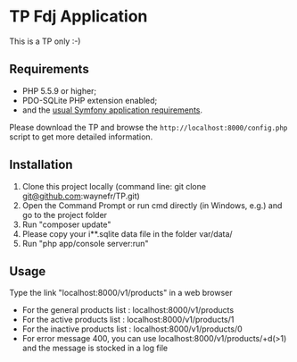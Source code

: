 TP Fdj Application
========================

This is a TP only :-)

Requirements
------------

  * PHP 5.5.9 or higher;
  * PDO-SQLite PHP extension enabled;
  * and the [usual Symfony application requirements](http://symfony.com/doc/current/reference/requirements.html).

Please download the TP and
browse the `http://localhost:8000/config.php` script to get more detailed
information.

Installation
------------

1. Clone this project locally (command line: git clone git@github.com:waynefr/TP.git)
2. Open the Command Prompt or run cmd directly (in Windows, e.g.) and go to the project folder
3. Run "composer update"
4. Please copy your i**.sqlite data file in the folder var/data/
5. Run "php app/console server:run"


Usage
-----
Type the link "localhost:8000/v1/products" in a web browser
  * For the general products list : localhost:8000/v1/products
  * For the active products list : localhost:8000/v1/products/1
  * For the inactive products list : localhost:8000/v1/products/0
  * For error message 400, you can use  localhost:8000/v1/products/+d(>1) and the message is stocked in a log file